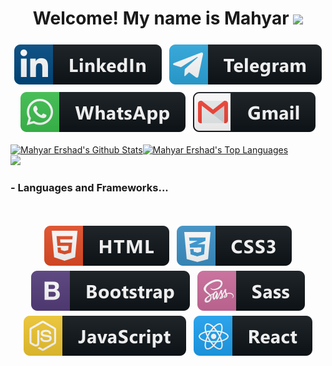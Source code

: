 <div align="center">
   <h1>Welcome! My name is Mahyar  <img src="https://media.giphy.com/media/hvRJCLFzcasrR4ia7z/giphy.gif" width="25px"> </h1>
   
   
</div>
<p align='center'>
<a target="_blank" href="https://www.linkedin.com/in/mahyar-ershad-52ba9a239/"><img src="https://raw.githubusercontent.com/8bithemant/8bithemant/master/svg/social/linkedin.svg" alt="linkedin" style="vertical-align:top; margin:6px 4px"></a>
<a target="_blank" href="https://t.me/mahyarErshad"><img src="https://github.com/MikeCodesDotNET/ColoredBadges/raw/master/svg/social/telegram.svg" alt="Telegram" style="vertical-align:top; margin:6px 4px"></a>
<a target="_blank" href="https://api.whatsapp.com/send/?phone=989120343545&text&type=phone_number&app_absent=0"><img src="https://github.com/MikeCodesDotNET/ColoredBadges/raw/master/svg/social/whatsapp.svg" alt="Telegram" style="vertical-align:top; margin:6px 4px"></a>
<a target="_blank" href="mailto:mahyar.ershad92@gmail.com"><img src="https://github.com/MikeCodesDotNET/ColoredBadges/raw/master/svg/social/gmail.svg" alt="Telegram" style="vertical-align:top; margin:6px 4px"></a>
 </p>
 
<a href="https://github.com/mahyarErshad"><img alt="Mahyar Ershad's Github Stats" src="https://github-readme-stats.vercel.app/api?username=mahyarErshad&count_private=true&show_icons=true&theme=buefy&include_all_commits=true" height="200px"/></a><a href="https://github.com/mahyarErshad"><img alt="Mahyar Ershad's Top Languages" src="https://github-readme-stats.vercel.app/api/top-langs/?username=mahyarErshad&langs_count=10&layout=compact" height="200px"/></a>  
![](https://komarev.com/ghpvc/?username=mahyarErshad&label=PROFILE+VIEWS)
  
  ### - Languages and Frameworks...
  <br />  
  <p align="center">
   <img src="https://raw.githubusercontent.com/8bithemant/8bithemant/master/svg/dev/languages/html.svg" alt="html" style="vertical-align:top; margin:4px">
   <img src="https://github.com/MikeCodesDotNET/ColoredBadges/raw/master/svg/dev/languages/css3.svg" alt="CSS" style="vertical-align:top; margin:4px">
   <img src="https://github.com/MikeCodesDotNET/ColoredBadges/raw/master/svg/dev/frameworks/bootstrap.svg" alt="Bootstrap" style="vertical-align:top; margin:4px">
   <img src="https://github.com/MikeCodesDotNET/ColoredBadges/raw/master/svg/dev/languages/sass.svg" alt="SASS" style="vertical-align:top; margin:4px">
   <img src="https://github.com/MikeCodesDotNET/ColoredBadges/raw/master/svg/dev/languages/js.svg" alt="JavaScript" style="vertical-align:top; margin:4px">
   <img src="https://github.com/MikeCodesDotNET/ColoredBadges/raw/master/svg/dev/frameworks/react.svg" alt="React" style="vertical-align:top; margin:4px">
   </p>
